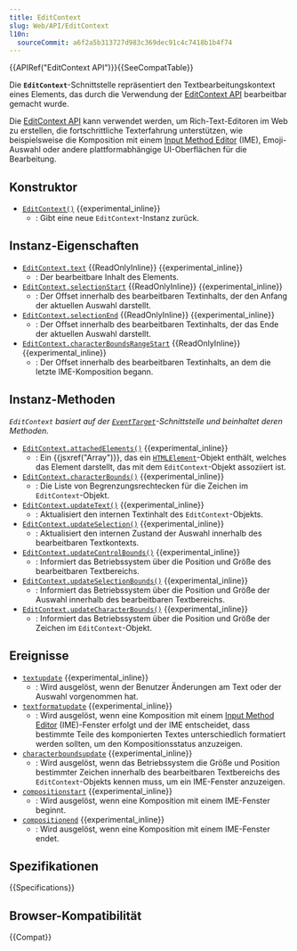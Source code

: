 ```yaml
---
title: EditContext
slug: Web/API/EditContext
l10n:
  sourceCommit: a6f2a5b313727d983c369dec91c4c7418b1b4f74
---
```


{{APIRef("EditContext API")}}{{SeeCompatTable}}

Die **`EditContext`**-Schnittstelle repräsentiert den Textbearbeitungskontext eines Elements, das durch die Verwendung der [EditContext API](/de/docs/Web/API/EditContext_API) bearbeitbar gemacht wurde.

Die [EditContext API](/de/docs/Web/API/EditContext_API) kann verwendet werden, um Rich-Text-Editoren im Web zu erstellen, die fortschrittliche Texterfahrung unterstützen, wie beispielsweise die Komposition mit einem [Input Method Editor](/de/docs/Glossary/Input_Method_Editor) (IME), Emoji-Auswahl oder andere plattformabhängige UI-Oberflächen für die Bearbeitung.

## Konstruktor

- [`EditContext()`](/de/docs/Web/API/EditContext/EditContext) {{experimental_inline}}
  - : Gibt eine neue `EditContext`-Instanz zurück.

## Instanz-Eigenschaften

- [`EditContext.text`](/de/docs/Web/API/EditContext/text) {{ReadOnlyInline}} {{experimental_inline}}
  - : Der bearbeitbare Inhalt des Elements.
- [`EditContext.selectionStart`](/de/docs/Web/API/EditContext/selectionStart) {{ReadOnlyInline}} {{experimental_inline}}
  - : Der Offset innerhalb des bearbeitbaren Textinhalts, der den Anfang der aktuellen Auswahl darstellt.
- [`EditContext.selectionEnd`](/de/docs/Web/API/EditContext/selectionEnd) {{ReadOnlyInline}} {{experimental_inline}}
  - : Der Offset innerhalb des bearbeitbaren Textinhalts, der das Ende der aktuellen Auswahl darstellt.
- [`EditContext.characterBoundsRangeStart`](/de/docs/Web/API/EditContext/characterBoundsRangeStart) {{ReadOnlyInline}} {{experimental_inline}}
  - : Der Offset innerhalb des bearbeitbaren Textinhalts, an dem die letzte IME-Komposition begann.

## Instanz-Methoden

_`EditContext` basiert auf der [`EventTarget`](/de/docs/Web/API/EventTarget)-Schnittstelle und beinhaltet deren Methoden._

- [`EditContext.attachedElements()`](/de/docs/Web/API/EditContext/attachedElements) {{experimental_inline}}
  - : Ein {{jsxref("Array")}}, das ein [`HTMLElement`](/de/docs/Web/API/HTMLElement)-Objekt enthält, welches das Element darstellt, das mit dem `EditContext`-Objekt assoziiert ist.
- [`EditContext.characterBounds()`](/de/docs/Web/API/EditContext/characterBounds) {{experimental_inline}}
  - : Die Liste von Begrenzungsrechtecken für die Zeichen im `EditContext`-Objekt.
- [`EditContext.updateText()`](/de/docs/Web/API/EditContext/updateText) {{experimental_inline}}
  - : Aktualisiert den internen Textinhalt des `EditContext`-Objekts.
- [`EditContext.updateSelection()`](/de/docs/Web/API/EditContext/updateSelection) {{experimental_inline}}
  - : Aktualisiert den internen Zustand der Auswahl innerhalb des bearbeitbaren Textkontexts.
- [`EditContext.updateControlBounds()`](/de/docs/Web/API/EditContext/updateControlBounds) {{experimental_inline}}
  - : Informiert das Betriebssystem über die Position und Größe des bearbeitbaren Textbereichs.
- [`EditContext.updateSelectionBounds()`](/de/docs/Web/API/EditContext/updateSelectionBounds) {{experimental_inline}}
  - : Informiert das Betriebssystem über die Position und Größe der Auswahl innerhalb des bearbeitbaren Textbereichs.
- [`EditContext.updateCharacterBounds()`](/de/docs/Web/API/EditContext/updateCharacterBounds) {{experimental_inline}}
  - : Informiert das Betriebssystem über die Position und Größe der Zeichen im `EditContext`-Objekt.

## Ereignisse

- [`textupdate`](/de/docs/Web/API/EditContext/textupdate_event) {{experimental_inline}}
  - : Wird ausgelöst, wenn der Benutzer Änderungen am Text oder der Auswahl vorgenommen hat.
- [`textformatupdate`](/de/docs/Web/API/EditContext/textformatupdate_event) {{experimental_inline}}
  - : Wird ausgelöst, wenn eine Komposition mit einem [Input Method Editor](/de/docs/Glossary/Input_Method_Editor) (IME)-Fenster erfolgt und der IME entscheidet, dass bestimmte Teile des komponierten Textes unterschiedlich formatiert werden sollten, um den Kompositionsstatus anzuzeigen.
- [`characterboundsupdate`](/de/docs/Web/API/EditContext/characterboundsupdate_event) {{experimental_inline}}
  - : Wird ausgelöst, wenn das Betriebssystem die Größe und Position bestimmter Zeichen innerhalb des bearbeitbaren Textbereichs des `EditContext`-Objekts kennen muss, um ein IME-Fenster anzuzeigen.
- [`compositionstart`](/de/docs/Web/API/EditContext/compositionstart_event) {{experimental_inline}}
  - : Wird ausgelöst, wenn eine Komposition mit einem IME-Fenster beginnt.
- [`compositionend`](/de/docs/Web/API/EditContext/compositionend_event) {{experimental_inline}}
  - : Wird ausgelöst, wenn eine Komposition mit einem IME-Fenster endet.

## Spezifikationen

{{Specifications}}

## Browser-Kompatibilität

{{Compat}}
